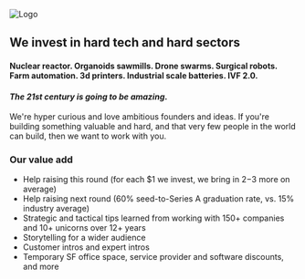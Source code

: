 <meta name="twitter:card" content="summary_large_image" />
<meta name="twitter:site" content="@humbavc" />
<meta name="twitter:image" content="https://humbaventures.com/twitter_card.png" />

<a href="#top"></a>
![Logo](humba_logo.png)

## We invest in hard tech and hard sectors

#### Nuclear reactor. Organoids sawmills. Drone swarms. Surgical robots. Farm automation. 3d printers. Industrial scale batteries. IVF 2.0.

#### _The 21st century is going to be amazing_.

We're hyper curious and love ambitious founders and ideas. If you're building something valuable and hard, and that very few people in the world can build, then we want to work with you.

### Our value add 
* Help raising this round (for each $1 we invest, we bring in $2-$3 more on average)
* Help raising next round (60% seed-to-Series A graduation rate, vs. 15% industry average)
* Strategic and tactical tips learned from working with 150+ companies and 10+ unicorns over 12+ years
* Storytelling for a wider audience
* Customer intros and expert intros
* Temporary SF office space, service provider and software discounts, and more
